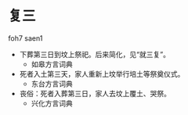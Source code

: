 # 复三
foh7 saen1
+ 下葬第三日到坟上祭祀。后来简化，见“就三复”。
  * 如皋方言词典
+ 死者入土第三天，家人重新上坟举行培土等祭奠仪式。
  * 东台方言词典
+ 丧俗：死者入葬第三日，家人去坟上覆土、哭祭。
  * 兴化方言词典
